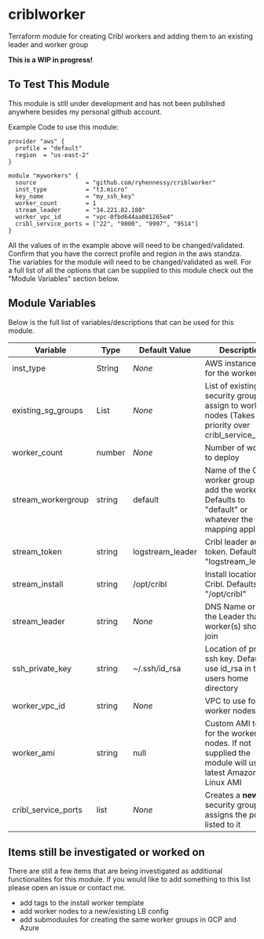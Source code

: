 # criblworker
Terraform module for creating Cribl workers and adding them to an existing leader and worker group

**This is a WIP in progress!**

## To Test This Module
This module is still under development and has not been published anywhere besides my personal github account.  

Example Code to use this module:
```
provider "aws" {
  profile = "default"
  region  = "us-east-2"
} 

module "myworkers" {
  source              = "github.com/ryhennessy/criblworker"
  inst_type           = "t3.micro"
  key_name            = "my_ssh_key"
  worker_count        = 1
  stream_leader       = "34.221.82.180"
  worker_vpc_id       = "vpc-0fbd644aa081265e4"
  cribl_service_ports = ["22", "9000", "9997", "9514"]
}
```

All the values of in the example above will need to be changed/validated.   Confirm that you have the correct profile and region in the aws standza.   The variables for the module will need to be changed/validated as well.  For a full list of all the options that can be supplied to this module check out the "Module Variables" section below.


## Module Variables
Below is the full list of variables/descriptions that can be used for this module. 

| Variable | Type | Default Value | Description |
|--------- | ---- | ------------- | ------------|
| inst_type | String |  *None* | AWS instance type for the worker(s) |
| existing_sg_groups | List |  *None* | List of existing EC2 security groups to assign to worker nodes (Takes priority over cribl_service_ports) |
| worker_count | number | *None* | Number of workers to deploy |
| stream_workergroup | string | default | Name of the Cribl worker group to add the workers to.  Defaults to "default" or whatever the mapping applies |
| stream_token | string | logstream_leader | Cribl leader auth token.  Defaults to "logstream_leader" |
| stream_install | string | /opt/cribl | Install location for Cribl.  Defaults to "/opt/cribl" |
| stream_leader | string | *None* | DNS Name or IP of the Leader that worker(s) should join |
| ssh_private_key | string | ~/.ssh/id_rsa | Location of private ssh key.  Defaults to use id_rsa in the users home directory |
| worker_vpc_id | string | *None* |  VPC to use for Cribl worker nodes |
| worker_ami | string | null | Custom AMI to use for the worker nodes. If not supplied the module will use the latest Amazon Linux AMI |
| cribl_service_ports | list | *None* | Creates a **new** security group and assigns the ports listed to it |



## Items still be investigated or worked on 
There are still a few items that are being investigated as additional functionalites for this module.  If you would like to add something to this list please open an issue or contact me.
 * add tags to the install worker template
 * add worker nodes to a new/existing LB config
 * add submoduules for creating the same worker groups in GCP and Azure